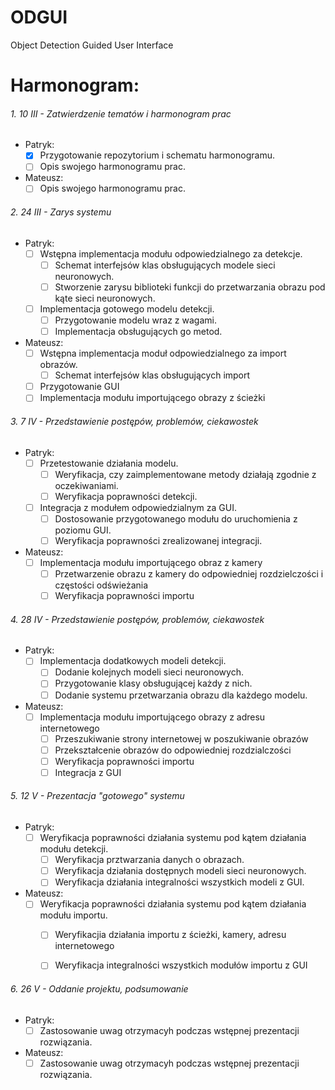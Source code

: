 # ODGUI
Object Detection Guided User Interface


# Harmonogram:
###### 1. 10 III - Zatwierdzenie tematów i harmonogram prac
  - Patryk:
    - [x] Przygotowanie repozytorium i schematu harmonogramu.
    - [ ] Opis swojego harmonogramu prac.
    
  - Mateusz:
    - [ ] Opis swojego harmonogramu prac.
    
###### 2. 24 III - Zarys systemu
  - Patryk:
    - [ ] Wstępna implementacja modułu odpowiedzialnego za detekcje. 
      - [ ] Schemat interfejsów klas obsługujących modele sieci neuronowych.
      - [ ] Stworzenie zarysu biblioteki funkcji do przetwarzania obrazu pod kąte sieci neuronowych.
    - [ ] Implementacja gotowego modelu detekcji.
      - [ ] Przygotowanie modelu wraz z wagami.
      - [ ] Implementacja obsługujących go metod.
      
  - Mateusz:
    - [ ] Wstępna implementacja moduł odpowiedzialnego za import obrazów.
      - [ ] Schemat interfejsów klas obsługujących import
    - [ ] Przygotowanie GUI
    - [ ] Implementacja modułu importującego obrazy z ścieżki

###### 3. 7 IV - Przedstawienie postępów, problemów, ciekawostek
  - Patryk:
    - [ ] Przetestowanie działania modelu.
      - [ ] Weryfikacja, czy zaimplementowane metody działają zgodnie z oczekiwaniami.
      - [ ] Weryfikacja poprawności detekcji.
    - [ ] Integracja z modułem odpowiedzialnym za GUI.
      - [ ] Dostosowanie przygotowanego modułu do uruchomienia z poziomu GUI.
      - [ ] Weryfikacja poprawności zrealizowanej integracji.
      
  - Mateusz:
    - [ ] Implementacja modułu importującego obraz z kamery
      - [ ] Przetwarzenie obrazu z kamery do odpowiedniej rozdzielczości i częstości odświeżania
      - [ ] Weryfikacja poprawności importu

###### 4. 28 IV - Przedstawienie postępów, problemów, ciekawostek
  - Patryk:
    - [ ] Implementacja dodatkowych modeli detekcji.
      - [ ] Dodanie kolejnych modeli sieci neuronowych.
      - [ ] Przygotowanie klasy obsługującej każdy z nich.
      - [ ] Dodanie systemu przetwarzania obrazu dla każdego modelu.
      
  - Mateusz:
    - [ ] Implementacja modułu importującego obrazy z adresu internetowego
      - [ ] Przeszukiwanie strony internetowej w poszukiwanie obrazów 
      - [ ] Przekształcenie obrazów do odpowiedniej rozdzialczości
      - [ ] Weryfikacja poprawności importu
      - [ ] Integracja z GUI

###### 5. 12 V - Prezentacja "gotowego" systemu
  - Patryk:
    - [ ] Weryfikacja poprawności działania systemu pod kątem działania modułu detekcji.
      - [ ] Weryfikacja prztwarzania danych o obrazach.
      - [ ] Weryfikacja działania dostępnych modeli sieci neuronowych.
      - [ ] Weryfikacja działania integralności wszystkich modeli z GUI.
      
  - Mateusz:
    - [ ] Weryfikacja poprawności działania systemu pod kątem działania modułu importu.
      - [ ] Weryfikacjia działania importu z ścieżki, kamery, adresu internetowego
      - [ ] Weryfikacja integralności wszystkich modułów importu z GUI
    

###### 6. 26 V - Oddanie projektu, podsumowanie
  - Patryk:
    - [ ] Zastosowanie uwag otrzymacyh podczas wstępnej prezentacji rozwiązania.
    
  - Mateusz:
    - [ ] Zastosowanie uwag otrzymacyh podczas wstępnej prezentacji rozwiązania.
